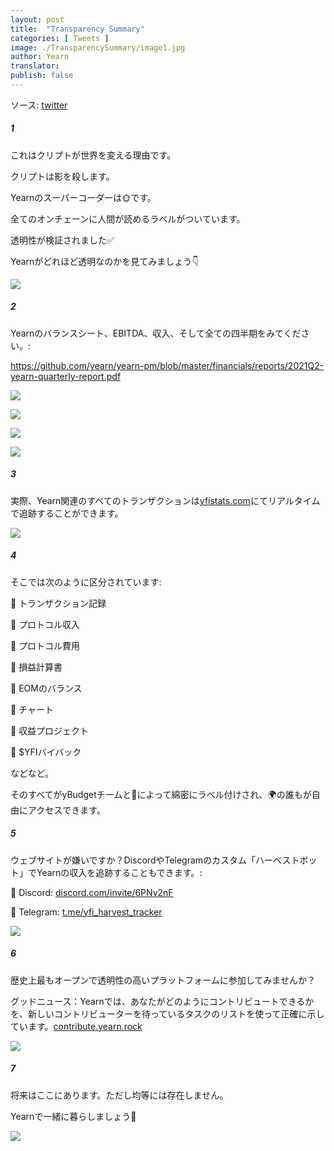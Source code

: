 ```yaml
---
layout: post
title:  "Transparency Summary"
categories: [ Tweets ]
image: ./TransparencySummary/image1.jpg
author: Yearn
translator:
publish: false
---
```

ソース: [twitter](https://twitter.com/iearnfinance/status/1445143482830446600)

##### 1

これはクリプトが世界を変える理由です。

クリプトは影を殺します。

Yearnのスーパーコーダーは🌞です。

全てのオンチェーンに人間が読めるラベルがついています。

透明性が検証されました✅

Yearnがどれほど透明なのかを見てみましょう👇

![](image1.jpg)

##### 2

Yearnのバランスシート、EBITDA、収入、そして全ての四半期をみてください。:

https://github.com/yearn/yearn-pm/blob/master/financials/reports/2021Q2-yearn-quarterly-report.pdf

![](image2.jpg)

![](image3.jpg)

![](image4.jpg)

![](image5.jpg)

##### 3

実際、Yearn関連のすべてのトランザクションは[yfistats.com](http://www.yfistats.com/)にてリアルタイムで追跡することができます。

![](image6.jpg)

##### 4

そこでは次のように区分されています:

🔵 トランザクション記録

🔵 プロトコル収入

🔵 プロトコル費用

🔵 損益計算書

🔵 EOMのバランス

🔵 チャート

🔵 収益プロジェクト

🔵 $YFIバイバック

などなど。

そのすべてがyBudgetチームと💙によって綿密にラベル付けされ、🌍の誰もが自由にアクセスできます。

##### 5

ウェブサイトが嫌いですか？DiscordやTelegramのカスタム「ハーベストボット」でYearnの収入を追跡することもできます。:

🔵 Discord: [discord.com/invite/6PNv2nF](https://discord.com/invite/6PNv2nF)

🔵 Telegram: [t.me/yfi_harvest_tracker](https://t.me/yfi_harvest_tracker)

![](image7.jpg)

##### 6

歴史上最もオープンで透明性の高いプラットフォームに参加してみませんか？

グッドニュース：Yearnでは、あなたがどのようにコントリビュートできるかを、新しいコントリビューターを待っているタスクのリストを使って正確に示しています。[contribute.yearn.rock](https://contribute.yearn.rocks/)

![](image8.jpg)

##### 7

将来はここにあります。ただし均等には存在しません。

Yearnで一緒に暮らしましょう💙

![](image9.jpg)